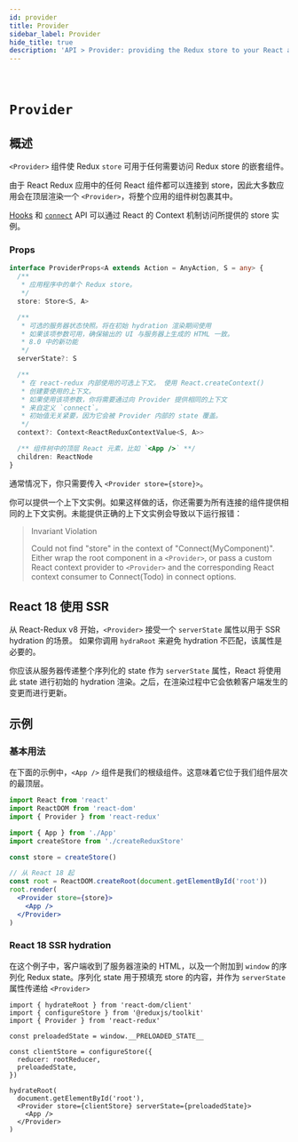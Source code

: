 ```yaml
---
id: provider
title: Provider
sidebar_label: Provider
hide_title: true
description: 'API > Provider: providing the Redux store to your React app'
---
```


&nbsp;

# `Provider`

## 概述

`<Provider>` 组件使 Redux `store` 可用于任何需要访问 Redux store 的嵌套组件。

由于 React Redux 应用中的任何 React 组件都可以连接到 store，因此大多数应用会在顶层渲染一个 `<Provider>`，将整个应用的组件树包裹其中。

[Hooks](./hooks.md) 和 [`connect`](./connect.md) API 可以通过 React 的 Context 机制访问所提供的 store 实例。

### Props

```ts
interface ProviderProps<A extends Action = AnyAction, S = any> {
  /**
   * 应用程序中的单个 Redux store。
   */
  store: Store<S, A>

  /**
   * 可选的服务器状态快照。将在初始 hydration 渲染期间使用
   * 如果该项参数可用，确保输出的 UI 与服务器上生成的 HTML 一致。
   * 8.0 中的新功能
   */
  serverState?: S

  /**
   * 在 react-redux 内部使用的可选上下文。 使用 React.createContext()
   * 创建要使用的上下文。
   * 如果使用该项参数，你将需要通过向 Provider 提供相同的上下文
   * 来自定义 `connect`。
   * 初始值无关紧要，因为它会被 Provider 内部的 state 覆盖。
   */
  context?: Context<ReactReduxContextValue<S, A>>

  /** 组件树中的顶层 React 元素，比如 `<App />` **/
  children: ReactNode
}
```

通常情况下，你只需要传入 `<Provider store={store}>`。

你可以提供一个上下文实例。如果这样做的话，你还需要为所有连接的组件提供相同的上下文实例。未能提供正确的上下文实例会导致以下运行报错：

> Invariant Violation
>
> Could not find "store" in the context of "Connect(MyComponent)". Either wrap the root component in a `<Provider>`, or pass a custom React context provider to `<Provider>` and the corresponding React context consumer to Connect(Todo) in connect options.

## React 18 使用 SSR

从 React-Redux v8 开始，`<Provider>` 接受一个 `serverState` 属性以用于 SSR hydration 的场景。
如果你调用 `hydraRoot` 来避免 hydration 不匹配，该属性是必要的。

你应该从服务器传递整个序列化的 state 作为 `serverState` 属性，React 将使用此 state 进行初始的 hydration 渲染。之后，在渲染过程中它会依赖客户端发生的变更而进行更新。

## 示例

### 基本用法

在下面的示例中，`<App />` 组件是我们的根级组件。这意味着它位于我们组件层次的最顶层。

```jsx
import React from 'react'
import ReactDOM from 'react-dom'
import { Provider } from 'react-redux'

import { App } from './App'
import createStore from './createReduxStore'

const store = createStore()

// 从 React 18 起
const root = ReactDOM.createRoot(document.getElementById('root'))
root.render(
  <Provider store={store}>
    <App />
  </Provider>
)
```

### React 18 SSR hydration

在这个例子中，客户端收到了服务器渲染的 HTML，以及一个附加到 `window` 的序列化 Redux state。序列化 state 用于预填充 store 的内容，并作为 `serverState` 属性传递给 `<Provider>`

```tsx title="src/index.ts"
import { hydrateRoot } from 'react-dom/client'
import { configureStore } from '@reduxjs/toolkit'
import { Provider } from 'react-redux'

const preloadedState = window.__PRELOADED_STATE__

const clientStore = configureStore({
  reducer: rootReducer,
  preloadedState,
})

hydrateRoot(
  document.getElementById('root'),
  <Provider store={clientStore} serverState={preloadedState}>
    <App />
  </Provider>
)
```
